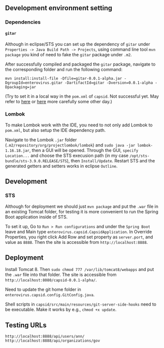 ## Development environment setting

### Dependencies

#### `gitar`

Although in eclipse/STS you can set up the dependency of `gitar` under `Properties -> Java Build Path -> Projects`, using command line tool `mvn package` you kind of need to fake the `gitar` package under `.m2`.

After successfully compiled and packaged the `gitar` package, navigate to the corresponding folder and run the following command:

```
mvn install:install-file -Dfile=gitar-0.0.1-alpha.jar -DgroupId=enterovirus.gitar -DartifactId=gitar -Dversion=0.0.1-alpha -Dpackaging=jar
```

(Try to set it in a local way in the `pom.xml` of `capsid`. Not successful yet. May refer to [here](https://stackoverflow.com/questions/2229757/maven-add-a-dependency-to-a-jar-by-relative-path) or [here](https://maven.apache.org/settings.html) more carefully some other day.)

### Lombok

To make Lombok work with the IDE, you need to not only add Lombok to `pom.xml`, but also setup the IDE dependency path.

Navigate to the Lombok `.jar` folder (`.m2/repository/org/projectlombok/lombok`) and `sudo java -jar lombok-1.16.18.jar`, then a GUI will be opened. Through the GUI, `specify Location...` and choose the STS execusion path (in my case `/opt/sts-bundle/sts-3.9.0.RELEASE/STS`), then `Install/Update`. Restart STS and the generated getters and setters works in eclipse `Outline`.

## Development

### STS

Although for deployment we should just `mvn package` and put the `.war` file in an existing Tomcat folder, for testing it is more convenient to run the Spring Boot application inside of STS.

To set it up, Go to `Run > Run configurations` and under the `Spring Boot` leave and Main type `enterovirus.capsid.CapsidApplication`. In Override Properties, you right click Add Row and set property as `server.port`, and value as `8888`. Then the site is accessible from `http://localhost:8888`.

## Deployment

Install Tomcat 8. Then `sudo chmod 777 /var/lib/tomcat8/webapps` and put the `.war` file into that folder. The site is accessible from `http://localhost:8080/capsid-0.0.1-alpha/`.

Need to update the git home folder in `enterovirus.capsid.config.GitConfig.java`.

Shell scripts in `capsid/src/main/resources/git-server-side-hooks` need to be executable. Make it works by e.g., `chmod +x update`.

## Testing URLs

```
http://localhost:8888/api/users/ann/
http://localhost:8888/api/organizations/gov
```

